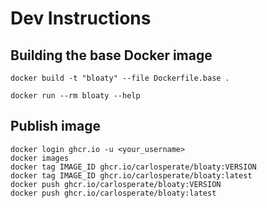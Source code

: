 # Dev Instructions

## Building the base Docker image

```
docker build -t "bloaty" --file Dockerfile.base .
```

```
docker run --rm bloaty --help
```

## Publish image

```
docker login ghcr.io -u <your_username>
docker images
docker tag IMAGE_ID ghcr.io/carlosperate/bloaty:VERSION
docker tag IMAGE_ID ghcr.io/carlosperate/bloaty:latest
docker push ghcr.io/carlosperate/bloaty:VERSION
docker push ghcr.io/carlosperate/bloaty:latest
```
